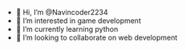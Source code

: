 - 👋 Hi, I’m @Navincoder2234
- 👀 I’m interested in game development
- 🌱 I’m currently learning python
- 💞️ I’m looking to collaborate on web development

<!---
Navincoder2234/Navincoder2234 is a ✨ special ✨ repository because its `README.md` (this file) appears on your GitHub profile.
You can click the Preview link to take a look at your changes.
--->
